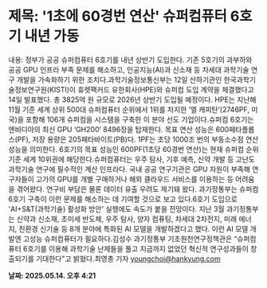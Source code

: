 # **제목: '1초에 60경번 연산' 슈퍼컴퓨터 6호기 내년 가동**

  내용: 정부가 공공 슈퍼컴퓨터 6호기를 내년 상반기 도입한다. 기존 5호기의 과부하와 공공 GPU 인프라 부족 문제를 해소하고, 인공지능(AI)과 신소재 등 차세대 과학기술 연구 개발을 가속화하기 위한 조치다.과학기술정보통신부는 12일 산하기관인 한국과학기술정보연구원(KISTI)이 휴렛팩커드 유한회사(HPE)와 슈퍼컴 도입 계약을 체결했다고 14일 발표했다. 총 3825억 원 규모로 2026년 상반기 도입될 예정이다. HPE는 지난해 11월 기준 세계 상위 500대 슈퍼컴퓨터 순위에서 1위를 차지한 ‘엘 캐피탄’(2746PF, 미국)을 포함해 106개 슈퍼컴을 시스템을 구축한 이 분야 선도 기업이다.슈퍼컴 6호기는 엔비디아의 최신 GPU ‘GH200’ 8496장을 탑재한다. 목표 연산 성능은 600페타플롭스(PF), 저장 용량은 205페타바이트(PB)다. 1PF는 초당 1000조 번의 부동소수점 연산 성능을 의미한다. 6호기의 목표 성능인 600PF(1초당 60경번 연산)는 현재 슈퍼컴 순위 기준 세계 10위권에 해당한다.슈퍼컴퓨터는 우주 탐사, 기후 예측, 신약 개발 등 고난도 과학기술 연구에 필수적인 계산 인프라다. 국내 공공 연구기관은 GPU 자원이 부족해 연구자들이 고가의 GPU를 개별 구매하거나 해외 클라우드 서비스를 이용하는 등 어려움을 겪어왔다. 연구비 부담은 물론 데이터 유출 우려도 제기돼 왔다. 과기정통부는 슈퍼컴 6호기 구축이 이런 문제를 해소하는 데 기여할 것으로 보고 있다.6호기 도입으로 'AI+S&T(과학기술) 활성화 방안' 실행에도 속도가 붙을 전망이다. 지난 3월 과기정통부는 신약과 신소재, 초미세 반도체, 우주 탐사, 양자 컴퓨팅, 차세대 2차전지, 미래 에너지, 친환경 신기술 등 8개 분야에 특화된 AI 모델을 개발하겠다고 했다. 이런 AI 모델 개발엔 고성능 슈퍼컴퓨터가 필요하다.김성수 과기정통부 기초원천연구정책관은 “슈퍼컴퓨터 6호기를 이용해 과학기술 난제들을 풀고 지금까지 없었던 혁신적 연구성과들이 창출되기를 기대한다"고 밝혔다.최영총 기자 youngchoi@hankyung.com

  **날짜: 2025.05.14. 오후 4:21**